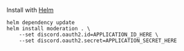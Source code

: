 Install with [Helm](https://helm.sh/)

```
helm dependency update
helm install moderation . \
	--set discord.oauth2.id=APPLICATION_ID_HERE \
	--set discord.oauth2.secret=APPLICATION_SECRET_HERE
```
